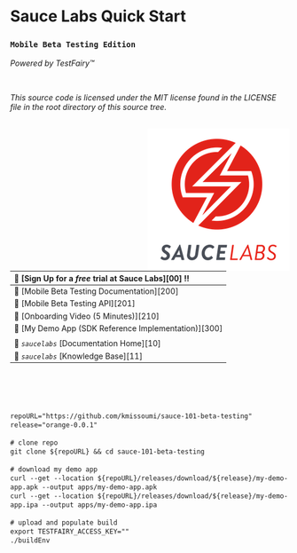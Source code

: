 # Sauce Labs Quick Start

### `Mobile Beta Testing Edition`  
_Powered by TestFairy™_

<br>

_This source code is licensed under the MIT license found in the LICENSE file in the root directory of this source tree._

<br>
<img align="right" src="assets/logo-sauce.png">  



| :rocket: [Sign Up for a _free_ trial at Sauce Labs][00] :bangbang:       |
|:-------------------------------------------------------------------------|
| :page_facing_up: [Mobile Beta Testing Documentation][200]                |
| :page_facing_up: [Mobile Beta Testing API][201]                          |
| :page_facing_up: [Onboarding Video (5 Minutes)][210]                     |
| :page_facing_up: [My Demo App (SDK Reference Implementation)][300]       |
||
| :page_facing_up: _`saucelabs`_ [Documentation Home][10]                  |
| :page_facing_up: _`saucelabs`_ [Knowledge Base][11]                      |





<br>
<br>

# 

```shell
repoURL="https://github.com/kmissoumi/sauce-101-beta-testing"
release="orange-0.0.1"

# clone repo
git clone ${repoURL} && cd sauce-101-beta-testing

# download my demo app
curl --get --location ${repoURL}/releases/download/${release}/my-demo-app.apk --output apps/my-demo-app.apk
curl --get --location ${repoURL}/releases/download/${release}/my-demo-app.ipa --output apps/my-demo-app.ipa

# upload and populate build
export TESTFAIRY_ACCESS_KEY=""
./buildEnv
```

